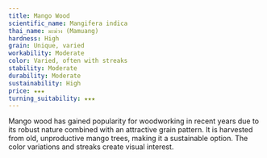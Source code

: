 ```yaml
---
title: Mango Wood
scientific_name: Mangifera indica
thai_name: มะม่วง (Mamuang)  
hardness: High 
grain: Unique, varied
workability: Moderate
color: Varied, often with streaks
stability: Moderate
durability: Moderate
sustainability: High
price: ★★★
turning_suitability: ★★★
---
```


Mango wood has gained popularity for woodworking in recent years due to its robust nature combined with an attractive grain pattern. It is harvested from old, unproductive mango trees, making it a sustainable option. The color variations and streaks create visual interest.
